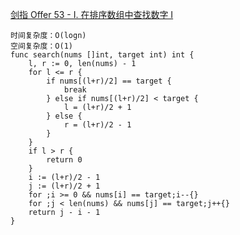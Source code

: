 [剑指 Offer 53 - I. 在排序数组中查找数字 I](https://leetcode-cn.com/problems/zai-pai-xu-shu-zu-zhong-cha-zhao-shu-zi-lcof/)
```golang
时间复杂度：O(logn)
空间复杂度：O(1)
func search(nums []int, target int) int {
    l, r := 0, len(nums) - 1
    for l <= r {
        if nums[(l+r)/2] == target {
            break
        } else if nums[(l+r)/2] < target {
            l = (l+r)/2 + 1
        } else {
            r = (l+r)/2 - 1
        }
    }
    if l > r {
        return 0
    }
    i := (l+r)/2 - 1
    j := (l+r)/2 + 1
    for ;i >= 0 && nums[i] == target;i--{}
    for ;j < len(nums) && nums[j] == target;j++{}
    return j - i - 1
}
```
